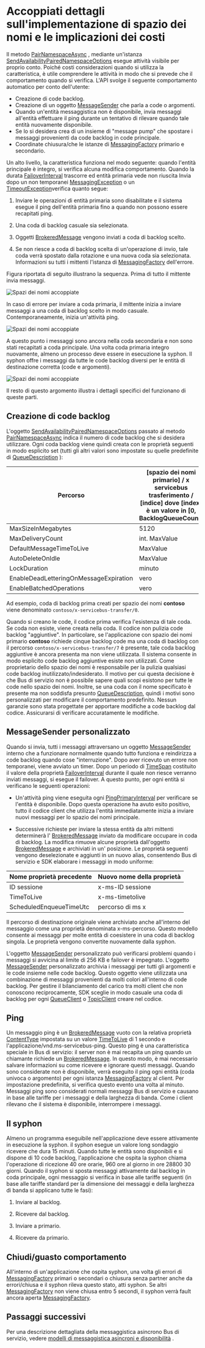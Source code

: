 <properties 
    pageTitle="Servizio Bus accoppiati spazi dei nomi | Microsoft Azure"
    description="Dettagli sull'implementazione accoppiate dello spazio dei nomi e costo"
    services="service-bus"
    documentationCenter="na"
    authors="sethmanheim"
    manager="timlt"
    editor="" /> 
<tags 
    ms.service="service-bus"
    ms.devlang="na"
    ms.topic="article"
    ms.tgt_pltfrm="na"
    ms.workload="na"
    ms.date="10/04/2016"
    ms.author="sethm" />

# <a name="paired-namespace-implementation-details-and-cost-implications"></a>Accoppiati dettagli sull'implementazione di spazio dei nomi e le implicazioni dei costi

Il metodo [PairNamespaceAsync][] , mediante un'istanza [SendAvailabilityPairedNamespaceOptions][] esegue attività visibile per proprio conto. Poiché costi considerazioni quando si utilizza la caratteristica, è utile comprendere le attività in modo che si prevede che il comportamento quando si verifica. L'API svolge il seguente comportamento automatico per conto dell'utente:

-   Creazione di code backlog.
-   Creazione di un oggetto [MessageSender][] che parla a code o argomenti.
-   Quando un'entità messaggistica non è disponibile, invia messaggi all'entità effettuare il ping durante un tentativo di rilevare quando tale entità nuovamente disponibile.
-   Se lo si desidera crea di un insieme di "message pump" che spostare i messaggi provenienti da code backlog in code principale.
-   Coordinate chiusura/che le istanze di [MessagingFactory][] primario e secondario.

Un alto livello, la caratteristica funziona nel modo seguente: quando l'entità principale è integro, si verifica alcuna modifica comportamento. Quando la durata [FailoverInterval][] trascorre ed entità primaria vede non riuscita Invia dopo un non temporanei [MessagingException][] o un [TimeoutException][]verifica quanto segue:

1.  Inviare le operazioni di entità primaria sono disabilitate e il sistema esegue il ping dell'entità primaria fino a quando non possono essere recapitati ping.

2.  Una coda di backlog casuale sia selezionata.

3.  Oggetti [BrokeredMessage][] vengono inviati a coda di backlog scelto.

1.  Se non riesce a coda di backlog scelta di un'operazione di invio, tale coda verrà spostato dalla rotazione e una nuova coda sia selezionata. Informazioni su tutti i mittenti l'istanza di [MessagingFactory][] dell'errore.

Figura riportata di seguito illustrano la sequenza. Prima di tutto il mittente invia messaggi.

![Spazi dei nomi accoppiate][0]

In caso di errore per inviare a coda primaria, il mittente inizia a inviare messaggi a una coda di backlog scelto in modo casuale. Contemporaneamente, inizia un'attività ping.

![Spazi dei nomi accoppiate][1]

A questo punto i messaggi sono ancora nella coda secondaria e non sono stati recapitati a coda principale. Una volta coda primaria integro nuovamente, almeno un processo deve essere in esecuzione la syphon. Il syphon offre i messaggi da tutte le code backlog diversi per le entità di destinazione corretta (code e argomenti).

![Spazi dei nomi accoppiate][2]

Il resto di questo argomento illustra i dettagli specifici del funzionano di queste parti.

## <a name="creation-of-backlog-queues"></a>Creazione di code backlog

L'oggetto [SendAvailabilityPairedNamespaceOptions][] passato al metodo [PairNamespaceAsync][] indica il numero di code backlog che si desidera utilizzare. Ogni coda backlog viene quindi creata con le proprietà seguenti in modo esplicito set (tutti gli altri valori sono impostate su quelle predefinite di [QueueDescription][] ):

| Percorso                                   | [spazio dei nomi primario] / x servicebus trasferimento / [indice] dove [index] è un valore in [0, BacklogQueueCount) |
|----------------------------------------|------------------------------------------------------------------------------------------------------|
| MaxSizeInMegabytes                     | 5120                                                                                                 |
| MaxDeliveryCount                       | int. MaxValue                                                                                         |
| DefaultMessageTimeToLive               | MaxValue                                                                                    |
| AutoDeleteOnIdle                       | MaxValue                                                                                    |
| LockDuration                           | minuto                                                                                             |
| EnableDeadLetteringOnMessageExpiration | vero                                                                                                 |
| EnableBatchedOperations                | vero                                                                                                 |

Ad esempio, coda di backlog prima creati per spazio dei nomi **contoso** viene denominato `contoso/x-servicebus-transfer/0`.

Quando si creano le code, il codice prima verifica l'esistenza di tale coda. Se coda non esiste, viene creata nella coda. Il codice non pulizia code backlog "aggiuntive". In particolare, se l'applicazione con spazio dei nomi primario **contoso** richiede cinque backlog code ma una coda di backlog con il percorso `contoso/x-servicebus-transfer/7` è presente, tale coda backlog aggiuntive è ancora presenta ma non viene utilizzata. Il sistema consente in modo esplicito code backlog aggiuntive esiste non utilizzati. Come proprietario dello spazio dei nomi è responsabile per la pulizia qualsiasi code backlog inutilizzato/indesiderato. Il motivo per cui questa decisione è che Bus di servizio non è possibile sapere quali scopi esistono per tutte le code nello spazio dei nomi. Inoltre, se una coda con il nome specificato è presente ma non soddisfa presunto [QueueDescription][], quindi i motivi sono personalizzati per modificare il comportamento predefinito. Nessun garanzie sono stata progettate per apportare modifiche a code backlog dal codice. Assicurarsi di verificare accuratamente le modifiche.

## <a name="custom-messagesender"></a>MessageSender personalizzato

Quando si invia, tutti i messaggi attraversano un oggetto [MessageSender][] interno che a funzionare normalmente quando tutto funziona e reindirizza a code backlog quando cose "interruzione". Dopo aver ricevuto un errore non temporanei, viene avviato un timer. Dopo un periodo di [TimeSpan][] costituito il valore della proprietà [FailoverInterval][] durante il quale non riesce verranno inviati messaggi, si esegue il failover. A questo punto, per ogni entità si verificano le seguenti operazioni:

- Un'attività ping viene eseguita ogni [PingPrimaryInterval][] per verificare se l'entità è disponibile. Dopo questa operazione ha avuto esito positivo, tutto il codice client che utilizza l'entità immediatamente inizia a inviare nuovi messaggi per lo spazio dei nomi principale.

- Successive richieste per inviare la stessa entità da altri mittenti determinerà l' [BrokeredMessage][] inviato da modificare occupare in coda di backlog. La modifica rimuove alcune proprietà dall'oggetto [BrokeredMessage][] e archiviati in un' posizione. Le proprietà seguenti vengono deselezionate e aggiunti in un nuovo alias, consentendo Bus di servizio e SDK elaborare i messaggi in modo uniforme:

| Nome proprietà precedente       | Nuovo nome della proprietà |
|-------------------------|-------------------|
| ID sessione               | x-ms-ID sessione    |
| TimeToLive              | x-ms-timetolive   |
| ScheduledEnqueueTimeUtc | percorso di ms x         |

Il percorso di destinazione originale viene archiviato anche all'interno del messaggio come una proprietà denominata x-ms-percorso. Questo modello consente ai messaggi per molte entità di coesistere in una coda di backlog singola. Le proprietà vengono convertite nuovamente dalla syphon.

L'oggetto [MessageSender][] personalizzato può verificarsi problemi quando i messaggi si avvicina al limite di 256 KB e failover è impegnato. L'oggetto [MessageSender][] personalizzato archivia i messaggi per tutti gli argomenti e le code insieme nelle code backlog. Questo oggetto viene utilizzata una combinazione di messaggi provenienti da molti colori all'interno di code backlog. Per gestire il bilanciamento del carico tra molti client che non conoscono reciprocamente, SDK sceglie in modo casuale una coda di backlog per ogni [QueueClient][] o [TopicClient][] creare nel codice.

## <a name="pings"></a>Ping

Un messaggio ping è un [BrokeredMessage][] vuoto con la relativa proprietà [ContentType][] impostata su un valore [TimeToLive][] di 1 secondo e l'applicazione/vnd.ms-servicebus-ping. Questo ping è una caratteristica speciale in Bus di servizio: il server non è mai recapita un ping quando un chiamante richiede un [BrokeredMessage][]. In questo modo, è mai necessario salvare informazioni su come ricevere e ignorare questi messaggi. Quando sono considerate non è disponibile, verrà eseguito il ping ogni entità (coda univoca o argomento) per ogni istanza [MessagingFactory][] al client. Per impostazione predefinita, si verifica questo evento una volta al minuto. Messaggi ping sono considerati normali messaggi Bus di servizio e causano in base alle tariffe per i messaggi e della larghezza di banda. Come i client rilevano che il sistema è disponibile, interrompere i messaggi.

## <a name="the-syphon"></a>Il syphon

Almeno un programma eseguibile nell'applicazione deve essere attivamente in esecuzione la syphon. il syphon esegue un valore long sondaggio ricevere che dura 15 minuti. Quando tutte le entità sono disponibili e si dispone di 10 code backlog, l'applicazione che ospita la syphon chiama l'operazione di ricezione 40 ore orarie, 960 ore al giorno in ore 28800 30 giorni. Quando il syphon si sposta messaggi attivamente dal backlog in coda principale, ogni messaggio si verifica in base alle tariffe seguenti (in base alle tariffe standard per la dimensione dei messaggi e della larghezza di banda si applicano tutte le fasi):

1.  Inviare al backlog.

2.  Ricevere dal backlog.

3.  Inviare a primario.

4.  Ricevere da primario.

## <a name="closefault-behavior"></a>Chiudi/guasto comportamento

All'interno di un'applicazione che ospita syphon, una volta gli errori di [MessagingFactory][] primari o secondari o chiusura senza partner anche da errori/chiusa e il syphon rileva questo stato, atti syphon. Se altri [MessagingFactory][] non viene chiusa entro 5 secondi, il syphon verrà fault ancora aperta [MessagingFactory][].

## <a name="next-steps"></a>Passaggi successivi

Per una descrizione dettagliata della messaggistica asincrono Bus di servizio, vedere [modelli di messaggistica asincroni e disponibilità][] . 

  [PairNamespaceAsync]: https://msdn.microsoft.com/library/azure/microsoft.servicebus.messaging.messagingfactory.pairnamespaceasync.aspx
  [SendAvailabilityPairedNamespaceOptions]: https://msdn.microsoft.com/library/azure/microsoft.servicebus.messaging.sendavailabilitypairednamespaceoptions.aspx
  [MessageSender]: https://msdn.microsoft.com/library/azure/microsoft.servicebus.messaging.messagesender.aspx
  [MessagingFactory]: https://msdn.microsoft.com/library/azure/microsoft.servicebus.messaging.messagingfactory.aspx
  [FailoverInterval]: https://msdn.microsoft.com/library/azure/microsoft.servicebus.messaging.pairednamespaceoptions.failoverinterval.aspx
  [MessagingException]: https://msdn.microsoft.com/library/azure/microsoft.servicebus.messaging.messagingexception.aspx
  [TimeoutException]: https://msdn.microsoft.com/library/azure/system.timeoutexception.aspx
  [BrokeredMessage]: https://msdn.microsoft.com/library/azure/microsoft.servicebus.messaging.brokeredmessage.aspx
  [QueueDescription]: https://msdn.microsoft.com/library/azure/microsoft.servicebus.messaging.queuedescription.aspx
  [TimeSpan]: https://msdn.microsoft.com/library/azure/system.timespan.aspx
  [PingPrimaryInterval]: https://msdn.microsoft.com/library/azure/microsoft.servicebus.messaging.sendavailabilitypairednamespaceoptions.pingprimaryinterval.aspx
  [QueueClient]: https://msdn.microsoft.com/library/azure/microsoft.servicebus.messaging.queueclient.aspx
  [TopicClient]: https://msdn.microsoft.com/library/azure/microsoft.servicebus.messaging.topicclient.aspx
  [ContentType]: https://msdn.microsoft.com/library/azure/microsoft.servicebus.messaging.brokeredmessage.contenttype.aspx
  [TimeToLive]: https://msdn.microsoft.com/library/azure/microsoft.servicebus.messaging.brokeredmessage.timetolive.aspx
  [Modelli di messaggistica asincroni e disponibilità]: service-bus-async-messaging.md
  [0]: ./media/service-bus-paired-namespaces/IC673405.png
  [1]: ./media/service-bus-paired-namespaces/IC673406.png
  [2]: ./media/service-bus-paired-namespaces/IC673407.png
